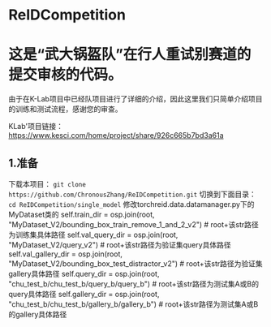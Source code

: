 # ReIDCompetition

# 这是“武大锅盔队”在行人重试别赛道的提交审核的代码。

由于在K-Lab项目中已经队项目进行了详细的介绍，因此这里我们只简单介绍项目的训练和测试流程，感谢您的审查。

KLab'项目链接：https://www.kesci.com/home/project/share/926c665b7bd3a61a

## 1.准备

下载本项目：
`git clone https://github.com/ChronousZhang/ReIDCompetition.git`
切换到下面目录：
`cd ReIDCompetition/single_model`
修改torchreid.data.datamanager.py下的MyDataset类的
self.train_dir = osp.join(root, "MyDataset_V2/bounding_box_train_remove_1_and_2_v2")  # root+该str路径为训练集具体路径
self.val_query_dir = osp.join(root, "MyDataset_V2/query_v2")  # root+该str路径为验证集query具体路径
self.val_gallery_dir = osp.join(root, "MyDataset_V2/bounding_box_test_distractor_v2")  # root+该str路径为验证集gallery具体路径
self.query_dir = osp.join(root, "chu_test_b/chu_test_b/query_b/query_b")  # root+该str路径为测试集A或B的query具体路径
self.gallery_dir = osp.join(root, "chu_test_b/chu_test_b/gallery_b/gallery_b")  # root+该str路径为测试集A或B的gallery具体路径
